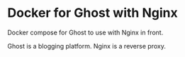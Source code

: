 # Docker for Ghost with Nginx
Docker compose for Ghost to use with Nginx in front.

Ghost is a blogging platform. Nginx is a reverse proxy.
